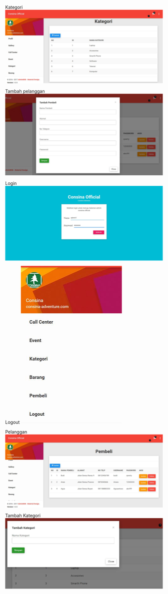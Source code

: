  
Kategori
 ![alt text](https://github.com/nurfahmisidiq/Login-dan-CRUD/blob/master/kategori.JPG)

Tambah pelanggan
 ![alt text](https://github.com/nurfahmisidiq/Login-dan-CRUD/blob/master/insertpembeli.JPG)

Login
 ![alt text](https://github.com/nurfahmisidiq/Login-dan-CRUD/blob/master/login.JPG)

Logout
 ![alt text](https://github.com/nurfahmisidiq/Login-dan-CRUD/blob/master/logout.JPG)

Pelanggan
 ![alt text](https://github.com/nurfahmisidiq/Login-dan-CRUD/blob/master/pembeli.JPG)

Tambah Kategori
 ![alt text](https://github.com/nurfahmisidiq/Login-dan-CRUD/blob/master/tambahkategori.JPG)
